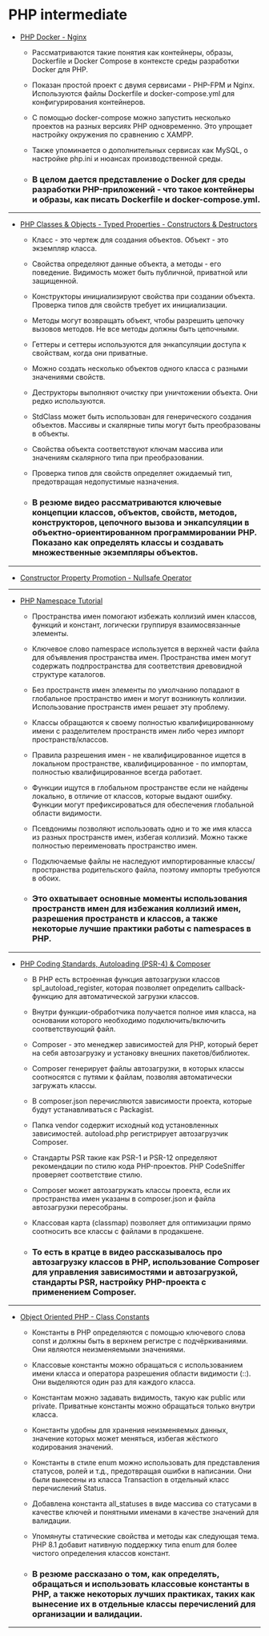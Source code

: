 # PHP intermediate
* [PHP Docker - Nginx](https://www.youtube.com/watch?v=I_9-xWmkh28)

  * Рассматриваются такие понятия как контейнеры, образы, Dockerfile и Docker Compose в контексте среды разработки Docker для PHP.

  * Показан простой проект с двумя сервисами - PHP-FPM и Nginx. Используются файлы Dockerfile и docker-compose.yml для конфигурирования контейнеров.

  * С помощью docker-compose можно запустить несколько проектов на разных версиях PHP одновременно. Это упрощает настройку окружения по сравнению с XAMPP.

  *  Также упоминается о дополнительных сервисах как MySQL, о настройке php.ini и нюансах производственной среды.

  *  ### В целом дается представление о Docker для среды разработки PHP-приложений - что такое контейнеры и образы, как писать Dockerfile и docker-compose.yml.
---

* [PHP Classes & Objects - Typed Properties - Constructors & Destructors](https://www.youtube.com/watch?v=6FW72q5fIx8)
  - Класс - это чертеж для создания объектов. Объект - это экземпляр класса.

  - Свойства определяют данные объекта, а методы - его поведение. Видимость может быть публичной, приватной или защищенной.

  - Конструкторы инициализируют свойства при создании объекта. Проверка типов для свойств требует их инициализации.

  - Методы могут возвращать объект, чтобы разрешить цепочку вызовов методов. Не все методы должны быть цепочными.

  - Геттеры и сеттеры используются для энкапсуляции доступа к свойствам, когда они приватные.

  - Можно создать несколько объектов одного класса с разными значениями свойств.

  - Деструкторы выполняют очистку при уничтожении объекта. Они редко используются.

  - StdClass может быть использован для генерического создания объектов. Массивы и скалярные типы могут быть преобразованы в объекты.

  - Свойства объекта соответствуют ключам массива или значениям скалярного типа при преобразовании.

  - Проверка типов для свойств определяет ожидаемый тип, предотвращая недопустимые назначения.

  - ### В резюме видео рассматриваются ключевые концепции классов, объектов, свойств, методов, конструкторов, цепочного вызова и энкапсуляции в объектно-ориентированном программировании PHP. Показано как определять классы и создавать множественные экземпляры объектов.
---
- [Constructor Property Promotion - Nullsafe Operator](https://www.youtube.com/watch?v=T1PbFz-o6kw)
---
- [PHP Namespace Tutorial](https://www.youtube.com/watch?v=Jni9c0-NjrY)
  - Пространства имен помогают избежать коллизий имен классов, функций и констант, логически группируя взаимосвязанные элементы.

  - Ключевое слово namespace используется в верхней части файла для объявления пространства имен. Пространства имен могут содержать подпространства для соответствия древовидной структуре каталогов.

  - Без пространств имен элементы по умолчанию попадают в глобальное пространство имен и могут возникнуть коллизии. Использование пространств имен решает эту проблему.

  - Классы обращаются к своему полностью квалифицированному имени с разделителем пространств имен либо через импорт пространств/классов.

  - Правила разрешения имен - не квалифицированное ищется в локальном пространстве, квалифицированное - по импортам, полностью квалифицированное всегда работает.

  - Функции ищутся в глобальном пространстве если не найдены локально, в отличие от классов, которые выдают ошибку. Функции могут префиксироваться для обеспечения глобальной области видимости.

  - Псевдонимы позволяют использовать одно и то же имя класса из разных пространств имен, избегая коллизий. Можно также полностью переименовать пространство имен.

  - Подключаемые файлы не наследуют импортированные классы/пространства родительского файла, поэтому импорты требуются в обоих.

  - ### Это охватывает основные моменты использования пространств имен для избежания коллизий имен, разрешения пространств и классов, а также некоторые лучшие практики работы с namespaces в PHP.
---
- [PHP Coding Standards, Autoloading (PSR-4) & Composer](https://www.youtube.com/watch?v=rqzYdHdyMH0)
  - В PHP есть встроенная функция автозагрузки классов spl_autoload_register, которая позволяет определить callback-функцию для автоматической загрузки классов.

  - Внутри функции-обработчика получается полное имя класса, на основании которого необходимо подключить/включить соответствующий файл.

  - Composer - это менеджер зависимостей для PHP, который берет на себя автозагрузку и установку внешних пакетов/библиотек.

  - Composer генерирует файлы автозагрузки, в которых классы соотносятся с путями к файлам, позволяя автоматически загружать классы.

  - В composer.json перечисляются зависимости проекта, которые будут устанавливаться с Packagist.

  - Папка vendor содержит исходный код установленных зависимостей. autoload.php регистрирует автозагрузчик Composer.

  - Стандарты PSR такие как PSR-1 и PSR-12 определяют рекомендации по стилю кода PHP-проектов. PHP CodeSniffer проверяет соответствие стилю.

  - Composer может автозагружать классы проекта, если их пространства имен указаны в composer.json и файла автозагрузки пересобраны.

  - Классовая карта (classmap) позволяет для оптимизации прямо соотносить все классы с файлами в продакшене.

  - ### То есть в кратце в видео рассказывалось про автозагрузку классов в PHP, использование Composer для управления зависимостями и автозагрузкой, стандарты PSR, настройку PHP-проекта с применением Composer.
---
- [Object Oriented PHP - Class Constants](https://www.youtube.com/watch?v=bEGNvUxYf2o)
  - Константы в PHP определяются с помощью ключевого слова const и должны быть в верхнем регистре с подчёркиваниями. Они являются неизменяемыми значениями.

  - Классовые константы можно обращаться с использованием имени класса и оператора разрешения области видимости (::). Они выделяются один раз для каждого класса.

  - Константам можно задавать видимость, такую как public или private. Приватные константы можно обращаться только внутри класса.

  - Константы удобны для хранения неизменяемых данных, значение которых может меняться, избегая жёсткого кодирования значений.

  - Константы в стиле enum можно использовать для представления статусов, ролей и т.д., предотвращая ошибки в написании. Они были вынесены из класса Transaction в отдельный класс перечислений Status.

  - Добавлена константа all_statuses в виде массива со статусами в качестве ключей и понятными именами в качестве значений для валидации.

  - Упомянуты статические свойства и методы как следующая тема. PHP 8.1 добавит нативную поддержку типа enum для более чистого определения классов констант.

  - ### В резюме рассказано о том, как определять, обращаться и использовать классовые константы в PHP, а также некоторых лучших практиках, таких как вынесение их в отдельные классы перечислений для организации и валидации.
---